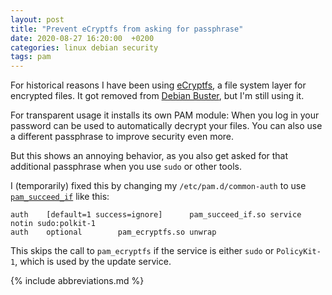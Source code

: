 ```yaml
---
layout: post
title: "Prevent eCryptfs from asking for passphrase"
date: 2020-08-27 16:20:00  +0200
categories: linux debian security
tags: pam
---
```


For historical reasons I have been using [eCryptfs](https://www.ecryptfs.org/), a file system layer for encrypted files.
It got removed from [Debian Buster](https://bugs.debian.org/cgi-bin/bugreport.cgi?bug=928956), but I'm still using it.

For transparent usage it installs its own PAM module:
When you log in your password can be used to automatically decrypt your files.
You can also use a different passphrase to improve security even more.

But this shows an annoying behavior, as you also get asked for that additional passphrase when you use `sudo` or other tools.

I (temporarily) fixed this by changing my `/etc/pam.d/common-auth` to use [`pam_succeed_if`](https://linux.die.net/man/8/pam_succeed_if) like this:

```
auth    [default=1 success=ignore]      pam_succeed_if.so service notin sudo:polkit-1
auth    optional        pam_ecryptfs.so unwrap
```

This skips the call to `pam_ecryptfs` if the service is either `sudo` or `PolicyKit-1`, which is used by the update service.

{% include abbreviations.md %}
